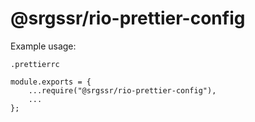# @srgssr/rio-prettier-config

Example usage:

`.prettierrc`

```
module.exports = {
    ...require("@srgssr/rio-prettier-config"),
    ...
};
```
